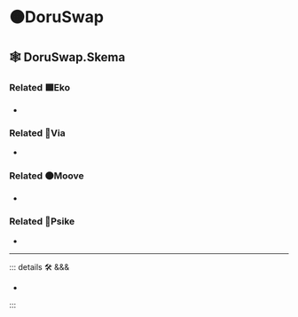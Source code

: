 # 🟠<mooves>DoruSwap</mooves>

## 🕸 DoruSwap.Skema

### Related 🟩<ekos>Eko</ekos>

-

### Related 🔻<via>Via</via>

-

### Related 🟠<mooves>Moove</mooves>

-

### Related 💜<psike>Psike</psike>

-

---

<!-- =================================================== -->
<!-- =================================================== -->
<!-- =================================================== -->
<!-- =================================================== -->
<!-- =================================================== -->
::: details 🛠 <dev>&&&</dev>

-

:::
